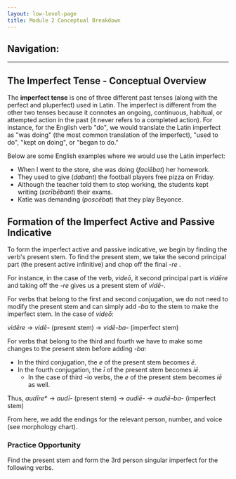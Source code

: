 ```yaml
---
layout: low-level-page
title: Module 2 Conceptual Breakdown
---
```


## Navigation:

<hr>

## The Imperfect Tense - Conceptual Overview

The **imperfect tense** is one of three different past tenses (along with the perfect and pluperfect) used in Latin. The imperfect is different from the other two tenses because it connotes an ongoing, continuous, habitual, or attempted action in the past (it never refers to a completed action). For instance, for the English verb "do", we would translate the Latin imperfect as "was doing" (the most common translation of the imperfect), "used to do", "kept on doing", or "began to do."

Below are some English examples where we would use the Latin imperfect:

* When I went to the store, she was doing (*faciēbat*) her homework.
* They used to give (*dabant*) the football players free pizza on Friday.
* Although the teacher told them to stop working, the students kept writing (*scrībēbant*) their exams.
* Katie was demanding (*poscēbat*) that they play Beyonce.

## Formation of the Imperfect Active and Passive Indicative

To form the imperfect active and passive indicative, we begin by finding the verb's present stem. To find the present stem, we take the second principal part (the present active infinitive) and chop off the final *-re* .

For instance, in the case of the verb, *videō*, it second principal part is *vidēre* and taking off the *-re* gives us a present stem of *vidē-*.

For verbs that belong to the first and second conjugation, we do not need to modify the present stem and can simply add *-ba* to the stem to make the imperfect stem. In the case of *videō*:

*vidēre* -> *vidē-* (present stem) -> *vidē-ba-* (imperfect stem)

For verbs that belong to the third and fourth we have to make some changes to the present stem before adding *-ba*:
- In the third conjugation, the *e* of the present stem becomes *ē*.
- In the fourth conjugation, the *ī* of the present stem becomes *iē*.
  * In the case of third -io verbs, the *e* of the present stem becomes *iē* as well.

Thus, *audīre** -> *audī-* (present stem) -> *audiē-* -> *audiē-ba-* (imperfect stem)

From here, we add the endings for the relevant person, number, and voice (see morphology chart).

### Practice Opportunity

Find the present stem and form the 3rd person singular imperfect for the following verbs.
